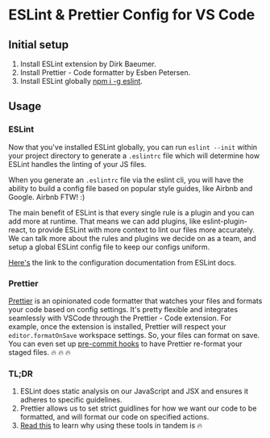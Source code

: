 # ESLint & Prettier Config for VS Code

## Initial setup

1.  Install ESLint extension by Dirk Baeumer.
2.  Install Prettier - Code formatter by Esben Petersen.
3.  Install ESLint globally [npm i -g eslint](https://www.npmjs.com/package/eslint).

## Usage

### ESLint

Now that you've installed ESLint globally, you can run `eslint --init` within your project directory to generate a `.eslintrc` file which will determine how ESLint handles the linting of your JS files.

When you generate an `.eslintrc` file via the eslint cli, you will have the ability to build a config file based on popular style guides, like Airbnb and Google. Airbnb FTW! :)

The main benefit of ESLint is that every single rule is a plugin and you can add more at runtime. That means we can add plugins, like eslint-plugin-react, to provide ESLint with more context to lint our files more accurately. We can talk more about the rules and plugins we decide on as a team, and setup a global ESLint config file to keep our configs uniform.

[Here's](https://eslint.org/docs/user-guide/configuring) the link to the configuration documentation from ESLint docs.

### Prettier

[Prettier](https://prettier.io/) is an opinionated code formatter that watches your files and formats your code based on config settings. It's pretty flexible and integrates seamlessly with VSCode through the Prettier - Code extension. For example, once the extension is installed, Prettier will respect your `editor.formatOnSave` workspace settings. So, your files can format on save. You can even set up [pre-commit hooks](https://prettier.io/docs/en/precommit.html) to have Prettier re-format your staged files. :fire: :fire: :fire:

### TL;DR

1.  ESLint does static analysis on our JavaScript and JSX and ensures it adheres to specific guidelines.
2.  Prettier allows us to set strict guidlines for how we want our code to be formatted, and will format our code on specified actions.
3.  [Read this](https://prettier.io/docs/en/comparison.html) to learn why using these tools in tandem is :fire:
